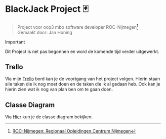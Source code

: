 # BlackJack Project 🃏
> Project voor oop3 mbo software developer ROC-Nijmegen[^1]<br/>
> Gemaakt door: Jan Honing


> [!IMPORTANT]
> Dit Project is net pas begonnen en word de komende tijd verder uitgewerkt.

## Trello
Via mijn [Trello](https://trello.com/invite/b/moYVzSOH/ATTI82f4c7d6f1cef3f12a19caa5a6be80c5E3655E45/blackjack) bord kan je de voortgang van het project volgen. Hierin staan alle taken die ik nog moet doen en de taken die ik al gedaan heb. Ook kan je hierin zien wat ik nog van plan ben om te gaan doen.

## Classe Diagram
Via [Hier](https://lucid.app/lucidchart/53acfcda-d3c4-4f25-9d03-87a4a29a59b8/edit?viewport_loc=-2709%2C-956%2C3810%2C1658%2CHWEp-vi-RSFO&invitationId=inv_86915b74-3093-445a-b5a1-b035a3a7bc17) kun je de classe diagram bekijken.

[^1]: [ROC-Nijmegen: Regionaal Opleidingen Centrum Nijmegen](https://www.roc-nijmegen.nl/)
